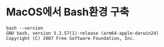 # MacOS에서 Bash환경 구축

```
bash --version
GNU bash, version 3.2.57(1)-release (arm64-apple-darwin24)
Copyright (C) 2007 Free Software Foundation, Inc. 
